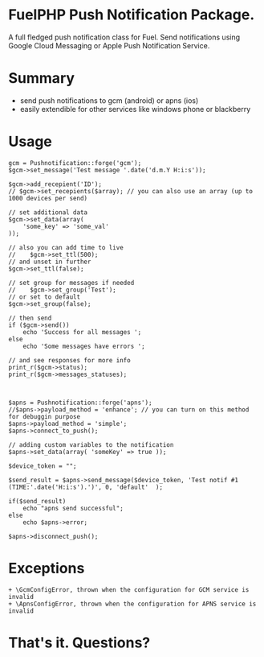 # FuelPHP Push Notification Package.

A full fledged push notification class for Fuel. Send notifications using Google Cloud Messaging or Apple Push Notification Service.

# Summary

* send push notifications to gcm (android) or apns (ios)
* easily extendible for other services like windows phone or blackberry

# Usage

	gcm = Pushnotification::forge('gcm');
	$gcm->set_message('Test message '.date('d.m.Y H:i:s'));
	
	$gcm->add_recepient('ID');
	// $gcm->set_recepients($array); // you can also use an array (up to 1000 devices per send)
	
	// set additional data
	$gcm->set_data(array(
		'some_key' => 'some_val'
	));

	// also you can add time to live
	//    $gcm->set_ttl(500);
	// and unset in further
	$gcm->set_ttl(false);

	// set group for messages if needed
	//    $gcm->set_group('Test');
	// or set to default
	$gcm->set_group(false);

	// then send
	if ($gcm->send())
		echo 'Success for all messages ';
	else
		echo 'Some messages have errors ';

	// and see responses for more info
	print_r($gcm->status);
	print_r($gcm->messages_statuses);
	
	
	
	$apns = Pushnotification::forge('apns');
	//$apns->payload_method = 'enhance'; // you can turn on this method for debuggin purpose
	$apns->payload_method = 'simple';
	$apns->connect_to_push();
		
	// adding custom variables to the notification
	$apns->set_data(array( 'someKey' => true ));
		
	$device_token = "";
		
	$send_result = $apns->send_message($device_token, 'Test notif #1 (TIME:'.date('H:i:s').')', 0, 'default'  );
			
	if($send_result)
		echo "apns send successful";
	else
		echo $apns->error;
		
	$apns->disconnect_push();


# Exceptions

	+ \GcmConfigError, thrown when the configuration for GCM service is invalid
	+ \ApnsConfigError, thrown when the configuration for APNS service is invalid

	
# That's it. Questions? 
